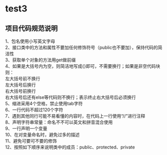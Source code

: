 # test3
## 项目代码规范说明<br>
1、包名使用小写英文字母<br>
2、接口类中的方法和属性不要加任何修饰符号（public也不要加），保持代码的简洁性<br>
3、获取单个对象的方法用get做前缀<br>
4、如果是大括号内为空，则简洁地写成{}即可，不需要换行；如果是非空代码块则：<br>
左大括号前不换行<br>
左大括号后换行<br>
右大括号前换行<br>
右大括号后还有else等代码则不换行；表示终止右大括号后必须换行<br>
5、缩进采用4个空格，禁止使用tab字符<br>
6、一行代码不超过120个字符<br>
7、遇到其他同行可能不易看懂的内容时，在代码上一行使用“//”进行注释<br>
8、声明字符串常量：命名不不可以英文和拼音混合使用<br>
9、一行声明一个变量<br>
10、在对变量命名时，避免过多的描述<br>
11、避免可要可不要的修饰<br>
12、按照如下顺序来说明类中的成员：public、protected、private<br>
